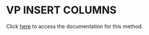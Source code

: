 <!---->
# VP INSERT COLUMNS

Click [here](https://developer.4d.com/docs/20/ViewPro/method-list#vp-insert-columns) to access the documentation for this method.


